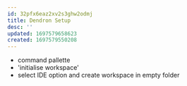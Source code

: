 ```yaml
---
id: 32pfx6eaz2xv2s3ghw2odmj
title: Dendron Setup
desc: ''
updated: 1697579658623
created: 1697579550208
---
```

- command pallette
- 'initialise workspace'
- select IDE option and create workspace in empty folder

